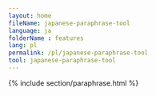 ```yaml
---
layout: home
fileName: japanese-paraphrase-tool
language: ja
folderName : features
lang: pl
permalink: /pl/japanese-paraphrase-tool
tool: japanese-paraphrase-tool
---
```

{% include section/paraphrase.html %}